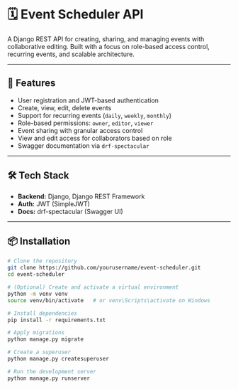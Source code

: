 # 🗓️ Event Scheduler API

A Django REST API for creating, sharing, and managing events with collaborative editing. Built with a focus on role-based access control, recurring events, and scalable architecture.

---

## 🚀 Features

- User registration and JWT-based authentication
- Create, view, edit, delete events
- Support for recurring events (`daily`, `weekly`, `monthly`)
- Role-based permissions: `owner`, `editor`, `viewer`
- Event sharing with granular access control
- View and edit access for collaborators based on role
- Swagger documentation via `drf-spectacular`

---

## 🛠 Tech Stack

- **Backend:** Django, Django REST Framework
- **Auth:** JWT (SimpleJWT)
- **Docs:** drf-spectacular (Swagger UI)

---

## 📦 Installation

```bash
# Clone the repository
git clone https://github.com/yourusername/event-scheduler.git
cd event-scheduler

# (Optional) Create and activate a virtual environment
python -m venv venv
source venv/bin/activate   # or venv\Scripts\activate on Windows

# Install dependencies
pip install -r requirements.txt

# Apply migrations
python manage.py migrate

# Create a superuser
python manage.py createsuperuser

# Run the development server
python manage.py runserver
